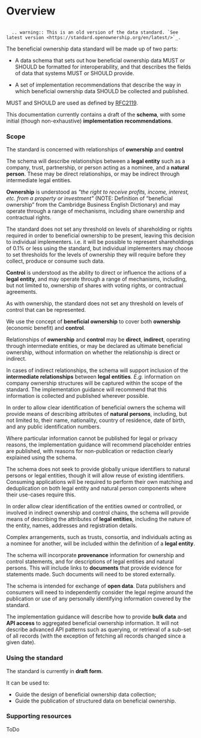 Overview
========


```eval_rst

  .. warning:: This is an old version of the data standard. `See latest version <https://standard.openownership.org/en/latest/>`_.
```


The beneficial ownership data standard will be made up of two parts:

* A data schema that sets out how beneficial ownership data MUST or SHOULD be formatted for interoperability, and that describes the fields of data that systems MUST or SHOULD provide. 

* A set of implementation recommendations that describe the way in which beneficial ownership data SHOULD be collected and published. 

MUST and SHOULD are used as defined by [RFC2119](https://tools.ietf.org/html/rfc2119).

This documentation currently contains a draft of the **schema**, with some initial (though non-exhaustive) **implementation recommendations**.

### Scope

The standard is concerned with relationships of **ownership** and **control**

The schema will describe relationships between a **legal entity** such as a company, trust, partnership, or person acting as a nominee, and a **natural person**. These may be direct relationships, or may be indirect through intermediate legal entities. 

**Ownership** is understood as *"the right to receive profits, income, interest, etc. from a property or investment"* (NOTE:  Definition of “beneficial ownership” from the Cambridge Business English Dictionary) and may operate through a range of mechanisms, including share ownership and contractual rights. 

The standard does not set any threshold on levels of shareholding or rights required in order to beneficial ownership to be present, leaving this decision to individual implementers. i.e. it will be possible to represent shareholdings of 0.1% or less using the standard, but individual implementers may choose to set thresholds for the levels of ownership they will require before they collect, produce or consume such data.  

**Control** is understood as the ability to direct or influence the actions of a **legal entity**, and may operate through a range of mechanisms, including, but not limited to, ownership of shares with voting rights, or contractual agreements. 

As with ownership, the standard does not set any threshold on levels of control that can be represented. 

We use the concept of **beneficial ownership** to cover both **ownership** (economic benefit) and **control**. 

Relationships of **ownership** and **control** may be **direct**, **indirect**, operating through intermediate entities, or may be declared as ultimate beneficial ownership, without information on whether the relationship is direct or indirect. 

In cases of indirect relationships, the schema will support inclusion of the **intermediate relationships** between **legal entities**. *E.g.* information on company ownership structures will be captured within the scope of the standard. The implementation guidance will recommend that this information is collected and published wherever possible. 

In order to allow clear identification of beneficial owners the schema will provide means of describing attributes of **natural persons**, including, but not limited to, their name, nationality, country of residence, date of birth, and any public identification numbers. 

Where particular information cannot be published for legal or privacy reasons, the implementation guidance will recommend placeholder entries are published, with reasons for non-publication or redaction clearly explained using the schema. 

The schema does not seek to provide globally unique identifiers to natural persons or legal entities, though it will allow reuse of existing identifiers. Consuming applications will be required to perform their own matching and deduplication on both legal entity and natural person components where their use-cases require this.  

In order allow clear identification of the entities owned or controlled, or involved in indirect ownership and control chains, the schema will provide means of describing the attributes of **legal entities**, including the nature of the entity, names, addresses and registration details. 

Complex arrangements, such as trusts, consortia, and individuals acting as a nominee for another, will be included within the definition of a **legal entity**. 

The schema will incorporate **provenance** information for ownership and control statements, and for descriptions of legal entities and natural persons. This will include links to **documents** that provide evidence for statements made. Such documents will need to be stored externally. 

The schema is intended for exchange of **open data**. Data publishers and consumers will need to independently consider the legal regime around the publication or use of any personally identifying information covered by the standard. 

The implementation guidance will describe how to provide **bulk data** and **API access** to aggregated beneficial ownership information. It will not describe advanced API patterns such as querying, or retrieval of a sub-set of all records (with the exception of fetching all records changed since a given date). 

### Using the standard

The standard is currently in **draft form**.

It can be used to:

* Guide the design of beneficial ownership data collection;
* Guide the publication of structured data on beneficial ownership.

### Supporting resources

ToDo